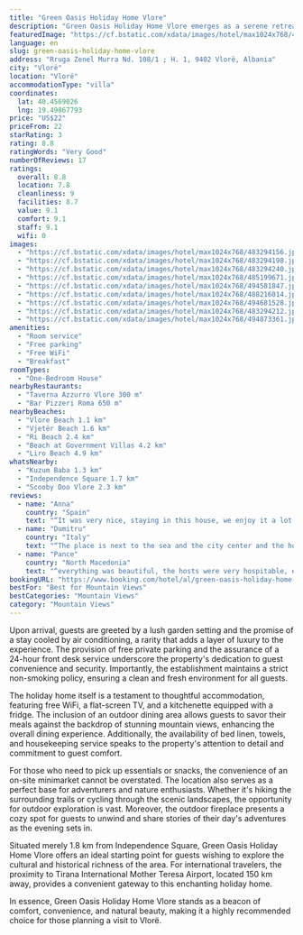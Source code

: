 ```yaml
---
title: "Green Oasis Holiday Home Vlore"
description: "Green Oasis Holiday Home Vlore emerges as a serene retreat for travelers seeking a blend of comfort and convenience in the heart of Vlorë."
featuredImage: "https://cf.bstatic.com/xdata/images/hotel/max1024x768/483294156.jpg?k=0fa00db3288aab09ba14022276de97777b6ce56d2a3398a0671a3947dc9efc02&o=&hp=1"
language: en
slug: green-oasis-holiday-home-vlore
address: "Rruga Zenel Murra Nd. 108/1 ; H. 1, 9402 Vlorë, Albania"
city: "Vlorë"
location: "Vlorë"
accommodationType: "villa"
coordinates:
  lat: 40.4569026
  lng: 19.49867793
price: "US$22"
priceFrom: 22
starRating: 3
rating: 8.8
ratingWords: "Very Good"
numberOfReviews: 17
ratings:
  overall: 8.8
  location: 7.8
  cleanliness: 9
  facilities: 8.7
  value: 9.1
  comfort: 9.1
  staff: 9.1
  wifi: 0
images:
  - "https://cf.bstatic.com/xdata/images/hotel/max1024x768/483294156.jpg?k=0fa00db3288aab09ba14022276de97777b6ce56d2a3398a0671a3947dc9efc02&o=&hp=1"
  - "https://cf.bstatic.com/xdata/images/hotel/max1024x768/483294198.jpg?k=70dd269f67501c838e9f1f57d7c672d8d2bde52af7ecea3dfa37e4a503d3105c&o=&hp=1"
  - "https://cf.bstatic.com/xdata/images/hotel/max1024x768/483294240.jpg?k=8bc101dfcc15c57d6db17de453ed18a560af91a9b11a863eb6dc52c76b98d7b3&o=&hp=1"
  - "https://cf.bstatic.com/xdata/images/hotel/max1024x768/485199671.jpg?k=ef5c8ddf3922e55058eae0d3dcada7e9a1357650e81840b545390998a7c24b9b&o=&hp=1"
  - "https://cf.bstatic.com/xdata/images/hotel/max1024x768/494581847.jpg?k=9966e0fc177ec9c8a9f7ad16959029407bea0e34386b08a366ad9327bb91a138&o=&hp=1"
  - "https://cf.bstatic.com/xdata/images/hotel/max1024x768/488216014.jpg?k=5e2ddf044a629a0a6025a3385d05544e3286a8d53d1e026220572a9689c391cf&o=&hp=1"
  - "https://cf.bstatic.com/xdata/images/hotel/max1024x768/494681528.jpg?k=f52397c2f4a32def0326b7b47a97506d22807ac6d0e3b75ac8c3e5f83daa74fd&o=&hp=1"
  - "https://cf.bstatic.com/xdata/images/hotel/max1024x768/483294212.jpg?k=4451e732279f271b91ebb1ca7f896979617a4e8151effc66665d2b36d9e13e4b&o=&hp=1"
  - "https://cf.bstatic.com/xdata/images/hotel/max1024x768/494873361.jpg?k=246b1075835b4506394434290d40cb26f64cff4af95c432db12fde46376ea548&o=&hp=1"
amenities:
  - "Room service"
  - "Free parking"
  - "Free WiFi"
  - "Breakfast"
roomTypes:
  - "One-Bedroom House"
nearbyRestaurants:
  - "Taverna Azzurro Vlore 300 m"
  - "Bar Pizzeri Roma 650 m"
nearbyBeaches:
  - "Vlore Beach 1.1 km"
  - "Vjetër Beach 1.6 km"
  - "Ri Beach 2.4 km"
  - "Beach at Government Villas 4.2 km"
  - "Liro Beach 4.9 km"
whatsNearby:
  - "Kuzum Baba 1.3 km"
  - "Independence Square 1.7 km"
  - "Scooby Doo Vlore 2.3 km"
reviews:
  - name: "Anna"
    country: "Spain"
    text: "“It was very nice, staying in this house, we enjoy it a lot. The house is specious, the bed is comfortable, everything was clean. The host was very, very nice and welcoming. We feel like at home there.”"
  - name: "Dumitru"
    country: "Italy"
    text: "“The place is next to the sea and the city center and the host is super!”"
  - name: "Pance"
    country: "North Macedonia"
    text: "“everything was beautiful, the hosts were very hospitable, every morning they made us a specialty and brought us fruit, grapes, figs from their own garden, we tried rakija from their own grapes, I greet them and hope to come back next year😘😘😘”"
bookingURL: "https://www.booking.com/hotel/al/green-oasis-holiday-home-vlore.en-gb.html?aid=8035640"
bestFor: "Best for Mountain Views"
bestCategories: "Mountain Views"
category: "Mountain Views"
---
```


Upon arrival, guests are greeted by a lush garden setting and the promise of a stay cooled by air conditioning, a rarity that adds a layer of luxury to the experience. The provision of free private parking and the assurance of a 24-hour front desk service underscore the property's dedication to guest convenience and security. Importantly, the establishment maintains a strict non-smoking policy, ensuring a clean and fresh environment for all guests.

The holiday home itself is a testament to thoughtful accommodation, featuring free WiFi, a flat-screen TV, and a kitchenette equipped with a fridge. The inclusion of an outdoor dining area allows guests to savor their meals against the backdrop of stunning mountain views, enhancing the overall dining experience. Additionally, the availability of bed linen, towels, and housekeeping service speaks to the property's attention to detail and commitment to guest comfort.

For those who need to pick up essentials or snacks, the convenience of an on-site minimarket cannot be overstated. The location also serves as a perfect base for adventurers and nature enthusiasts. Whether it's hiking the surrounding trails or cycling through the scenic landscapes, the opportunity for outdoor exploration is vast. Moreover, the outdoor fireplace presents a cozy spot for guests to unwind and share stories of their day's adventures as the evening sets in.

Situated merely 1.8 km from Independence Square, Green Oasis Holiday Home Vlore offers an ideal starting point for guests wishing to explore the cultural and historical richness of the area. For international travelers, the proximity to Tirana International Mother Teresa Airport, located 150 km away, provides a convenient gateway to this enchanting holiday home.

In essence, Green Oasis Holiday Home Vlore stands as a beacon of comfort, convenience, and natural beauty, making it a highly recommended choice for those planning a visit to Vlorë.